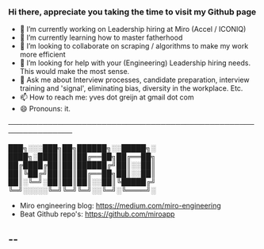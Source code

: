 ### Hi there, appreciate you taking the time to visit my Github page 

- 🔭 I’m currently working on Leadership hiring at Miro (Accel / ICONIQ) 
- 🌱 I’m currently learning how to master fatherhood 
- 👯 I’m looking to collaborate on scraping / algorithms to make my work more efficient
- 🤔 I’m looking for help with your (Engineering) Leadership hiring needs. This would make the most sense. 
- 💬 Ask me about Interview processes, candidate preparation, interview training and 'signal', eliminating bias, diversity in the workplace. Etc.
- 📫 How to reach me: yves dot greijn at gmail dot com
- 😄 Pronouns: it.

───────────────────────────────────────────────────────────────



███╗░░░███╗██╗██████╗░░█████╗░
████╗░████║██║██╔══██╗██╔══██╗
██╔████╔██║██║██████╔╝██║░░██║
██║╚██╔╝██║██║██╔══██╗██║░░██║
██║░╚═╝░██║██║██║░░██║╚█████╔╝
╚═╝░░░░░╚═╝╚═╝╚═╝░░╚═╝░╚════╝░


- Miro engineering blog: https://medium.com/miro-engineering
- Beat Github repo's: https://github.com/miroapp

--
-


